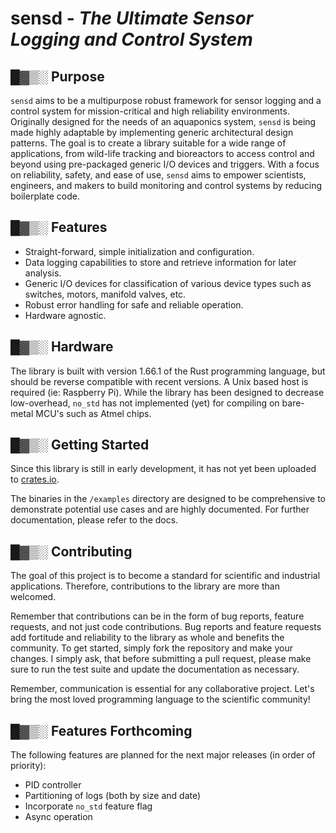 # sensd - _The Ultimate Sensor Logging and Control System_


## █▓▒░ Purpose

`sensd` aims to be a multipurpose robust framework for sensor logging and a control system for mission-critical
and high reliability environments. Originally designed for the needs of an aquaponics system, `sensd` is being made
highly adaptable by implementing generic architectural design patterns. The goal is to create a library suitable for a
wide range of applications, from wild-life tracking and bioreactors to access control and beyond using pre-packaged
generic I/O devices and triggers. With a focus on reliability, safety, and ease of use, `sensd` aims to empower scientists, 
engineers, and makers to build monitoring and control systems by reducing boilerplate code.


## █▓▒░ Features

- Straight-forward, simple initialization and configuration.
- Data logging capabilities to store and retrieve information for later analysis.
- Generic I/O devices for classification of various device types such as switches, motors, manifold valves, etc.
- Robust error handling for safe and reliable operation.
- Hardware agnostic.


## █▓▒░ Hardware

The library is built with version 1.66.1 of the Rust programming language, but should be reverse compatible 
with recent versions. A Unix based host is required (ie: Raspberry Pi). While the library has been designed
to decrease low-overhead, `no_std` has not implemented (yet) for compiling on bare-metal MCU's such as Atmel chips.


## █▓▒░ Getting Started

Since this library is still in early development, it has not yet been uploaded to [crates.io](https://crates.io).

The binaries in the `/examples` directory are designed to be comprehensive to demonstrate potential use cases and are
highly documented. For further documentation, please refer to the docs.


## █▓▒░ Contributing

The goal of this project is to become a standard for scientific and industrial applications. Therefore, contributions
to the library are more than welcomed.

Remember that contributions can be in the form of bug reports, feature requests, and not just code contributions. Bug
reports and feature requests add fortitude and reliability to the library as whole and benefits the community.
To get started, simply fork the repository and make your changes. I simply ask, that before submitting a pull request,
please make sure to run the test suite and update the documentation as necessary.

Remember, communication is essential for any collaborative project. Let's bring the most loved programming language
to the scientific community!


## █▓▒░ Features Forthcoming

The following features are planned for the next major releases (in order of priority):
- PID controller
- Partitioning of logs (both by size and date)
- Incorporate `no_std` feature flag
- Async operation
